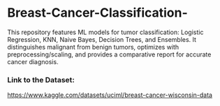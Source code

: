 # Breast-Cancer-Classification-
This repository features ML models for tumor classification: Logistic Regression, KNN, Naive Bayes, Decision Trees, and Ensembles. It distinguishes malignant from benign tumors, optimizes with preprocessing/scaling, and provides a comparative report for accurate cancer diagnosis.

### Link to the Dataset: 
https://www.kaggle.com/datasets/uciml/breast-cancer-wisconsin-data
